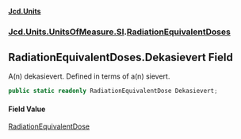 #### [Jcd.Units](index.md 'index')
### [Jcd.Units.UnitsOfMeasure.SI](Jcd.Units.UnitsOfMeasure.SI.md 'Jcd.Units.UnitsOfMeasure.SI').[RadiationEquivalentDoses](RadiationEquivalentDoses.md 'Jcd.Units.UnitsOfMeasure.SI.RadiationEquivalentDoses')

## RadiationEquivalentDoses.Dekasievert Field

A(n) dekasievert. Defined in terms of a(n) sievert.

```csharp
public static readonly RadiationEquivalentDose Dekasievert;
```

#### Field Value
[RadiationEquivalentDose](RadiationEquivalentDose.md 'Jcd.Units.UnitTypes.RadiationEquivalentDose')